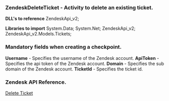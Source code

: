 ﻿
### ZendeskDeleteTicket - Activity to delete an existing ticket.

**DLL's to reference**
ZendeskApi_v2;

**Libraries to import**
System.Data;
System.Net;
ZendeskApi_v2;
ZendeskApi_v2.Models.Tickets;

### Mandatory fields when creating a checkpoint.
**Username** - Specifies the username of the Zendesk account.
**ApiToken** - Specifies the api token of the Zendesk account.
**Domain** - Specifies the sub domain of the Zendesk account.
**TicketId** - Specifies the ticket id.

### Zendesk API Reference.

[Delete Ticket](https://developer.zendesk.com/rest_api/docs/support/tickets#delete-ticket)